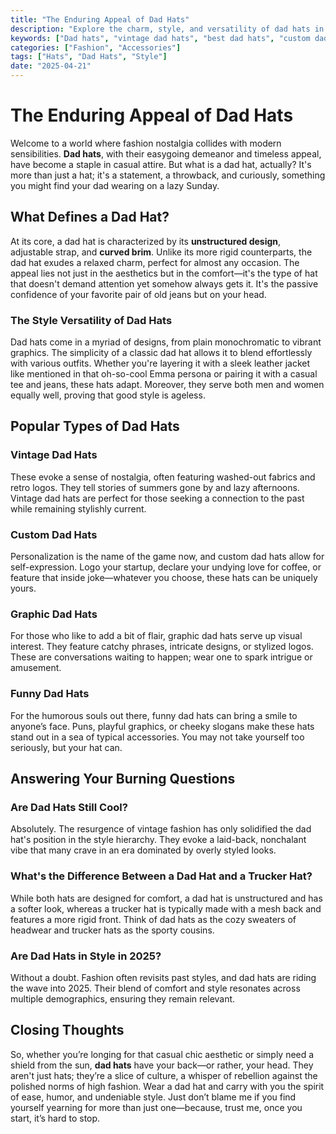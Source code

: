 ```yaml
---
title: "The Enduring Appeal of Dad Hats"
description: "Explore the charm, style, and versatility of dad hats in the modern fashion landscape."
keywords: ["Dad hats", "vintage dad hats", "best dad hats", "custom dad hats", "funny dad hats", "graphic dad hats", "dad hats for women", "dad hat style"]
categories: ["Fashion", "Accessories"]
tags: ["Hats", "Dad Hats", "Style"]
date: "2025-04-21"
---
```


# The Enduring Appeal of Dad Hats

Welcome to a world where fashion nostalgia collides with modern sensibilities. **Dad hats**, with their easygoing demeanor and timeless appeal, have become a staple in casual attire. But what is a dad hat, actually? It's more than just a hat; it's a statement, a throwback, and curiously, something you might find your dad wearing on a lazy Sunday. 

## What Defines a Dad Hat?

At its core, a dad hat is characterized by its **unstructured design**, adjustable strap, and **curved brim**. Unlike its more rigid counterparts, the dad hat exudes a relaxed charm, perfect for almost any occasion. The appeal lies not just in the aesthetics but in the comfort—it's the type of hat that doesn't demand attention yet somehow always gets it. It's the passive confidence of your favorite pair of old jeans but on your head.

### The Style Versatility of Dad Hats

Dad hats come in a myriad of designs, from plain monochromatic to vibrant graphics. The simplicity of a classic dad hat allows it to blend effortlessly with various outfits. Whether you're layering it with a sleek leather jacket like mentioned in that oh-so-cool Emma persona or pairing it with a casual tee and jeans, these hats adapt. Moreover, they serve both men and women equally well, proving that good style is ageless.

## Popular Types of Dad Hats

### Vintage Dad Hats

These evoke a sense of nostalgia, often featuring washed-out fabrics and retro logos. They tell stories of summers gone by and lazy afternoons. Vintage dad hats are perfect for those seeking a connection to the past while remaining stylishly current.

### Custom Dad Hats

Personalization is the name of the game now, and custom dad hats allow for self-expression. Logo your startup, declare your undying love for coffee, or feature that inside joke—whatever you choose, these hats can be uniquely yours.

### Graphic Dad Hats

For those who like to add a bit of flair, graphic dad hats serve up visual interest. They feature catchy phrases, intricate designs, or stylized logos. These are conversations waiting to happen; wear one to spark intrigue or amusement.

### Funny Dad Hats

For the humorous souls out there, funny dad hats can bring a smile to anyone’s face. Puns, playful graphics, or cheeky slogans make these hats stand out in a sea of typical accessories. You may not take yourself too seriously, but your hat can.

## Answering Your Burning Questions

### Are Dad Hats Still Cool?

Absolutely. The resurgence of vintage fashion has only solidified the dad hat's position in the style hierarchy. They evoke a laid-back, nonchalant vibe that many crave in an era dominated by overly styled looks.

### What's the Difference Between a Dad Hat and a Trucker Hat?

While both hats are designed for comfort, a dad hat is unstructured and has a softer look, whereas a trucker hat is typically made with a mesh back and features a more rigid front. Think of dad hats as the cozy sweaters of headwear and trucker hats as the sporty cousins.

### Are Dad Hats in Style in 2025?

Without a doubt. Fashion often revisits past styles, and dad hats are riding the wave into 2025. Their blend of comfort and style resonates across multiple demographics, ensuring they remain relevant.

## Closing Thoughts

So, whether you’re longing for that casual chic aesthetic or simply need a shield from the sun, **dad hats** have your back—or rather, your head. They aren't just hats; they’re a slice of culture, a whisper of rebellion against the polished norms of high fashion. Wear a dad hat and carry with you the spirit of ease, humor, and undeniable style. Just don’t blame me if you find yourself yearning for more than just one—because, trust me, once you start, it’s hard to stop.
